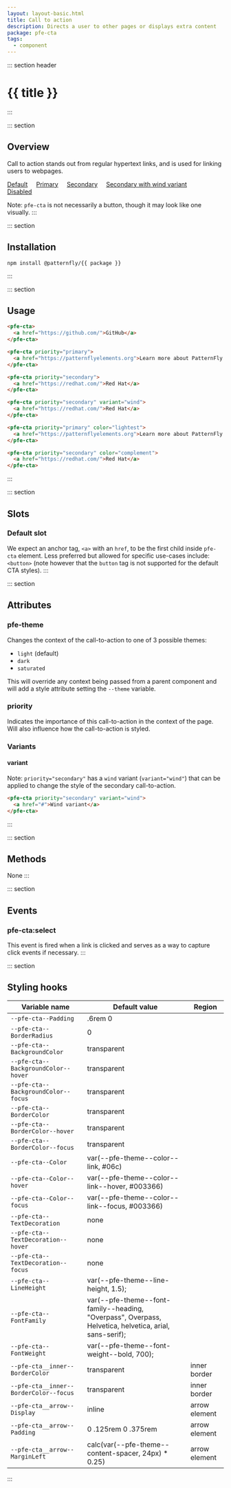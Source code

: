 ```yaml
---
layout: layout-basic.html
title: Call to action
description: Directs a user to other pages or displays extra content
package: pfe-cta
tags:
  - component
---
```

<script type="module" src="/elements/{{ package }}/dist/{{ package }}.min.js"></script>

<style>
  .cta-overview pfe-cta {
    margin-right: 16px;
    margin-bottom: 16px;
  }
</style>

::: section header
# {{ title }}
:::

::: section
## Overview

Call to action stands out from regular hypertext links, and is used for linking users to webpages. 

<div class="cta-overview">
  <pfe-cta>
    <a href="#">Default</a>
  </pfe-cta>
  <pfe-cta priority="primary">
    <a href="#">Primary</a>
  </pfe-cta>
  <pfe-cta priority="secondary">
    <a href="#">Secondary</a>
  </pfe-cta>
  <pfe-cta priority="secondary" variant="wind">
    <a href="#">Secondary with wind variant</a>
  </pfe-cta>
  <pfe-cta aria-disabled="true">
    <a href="#">Disabled</a>
  </pfe-cta>
</div>

Note: `pfe-cta` is not necessarily a button, though it may look like one visually.
:::

::: section
## Installation

```shell
npm install @patternfly/{{ package }}
```
:::

::: section
## Usage

```html
<pfe-cta>
  <a href="https://github.com/">GitHub</a>
</pfe-cta>

<pfe-cta priority="primary">
  <a href="https://patternflyelements.org">Learn more about PatternFly Elements</a>
</pfe-cta>

<pfe-cta priority="secondary">
  <a href="https://redhat.com/">Red Hat</a>
</pfe-cta>

<pfe-cta priority="secondary" variant="wind">
  <a href="https://redhat.com/">Red Hat</a>
</pfe-cta>

<pfe-cta priority="primary" color="lightest">
  <a href="https://patternflyelements.org">Learn more about PatternFly Elements</a>
</pfe-cta>

<pfe-cta priority="secondary" color="complement">
  <a href="https://redhat.com/">Red Hat</a>
</pfe-cta>
```
:::

::: section
## Slots

### Default slot
We expect an anchor tag, `<a>` with an `href`, to be the first child inside `pfe-cta` element. Less preferred but allowed for specific use-cases include: `<button>` (note however that the `button` tag is not supported for the default CTA styles).
:::

::: section
## Attributes

### pfe-theme
Changes the context of the call-to-action to one of 3 possible themes:

- `light` (default)
- `dark`
- `saturated`

This will override any context being passed from a parent component and will add a style attribute setting the `--theme` variable.

### priority
Indicates the importance of this call-to-action in the context of the page. Will also influence how the call-to-action is styled.

### Variants

#### variant
Note: `priority="secondary"` has a `wind` variant (`variant="wind"`) that can be applied to change the style of the secondary call-to-action.

```html
<pfe-cta priority="secondary" variant="wind">
  <a href="#">Wind variant</a>
</pfe-cta>
```
:::

::: section
## Methods
None
:::

::: section
## Events

### pfe-cta:select

This event is fired when a link is clicked and serves as a way to capture click events if necessary.
:::

::: section
## Styling hooks

| Variable name                          | Default value                                                                                          | Region        |
| -------------------------------------- | ------------------------------------------------------------------------------------------------------ | ------------- |
| `--pfe-cta--Padding`                   | .6rem 0                                                                                                |
| `--pfe-cta--BorderRadius`              | 0                                                                                                      |
| `--pfe-cta--BackgroundColor`           | transparent                                                                                            |
| `--pfe-cta--BackgroundColor--hover`    | transparent                                                                                            |
| `--pfe-cta--BackgroundColor--focus`    | transparent                                                                                            |
| `--pfe-cta--BorderColor`               | transparent                                                                                            |
| `--pfe-cta--BorderColor--hover`        | transparent                                                                                            |
| `--pfe-cta--BorderColor--focus`        | transparent                                                                                            |
| `--pfe-cta--Color`                     | var(--pfe-theme--color--link, #06c)                                                                    |
| `--pfe-cta--Color--hover`              | var(--pfe-theme--color--link--hover, #003366)                                                          |
| `--pfe-cta--Color--focus`              | var(--pfe-theme--color--link--focus, #003366)                                                          |
| `--pfe-cta--TextDecoration`            | none                                                                                                   |
| `--pfe-cta--TextDecoration--hover`     | none                                                                                                   |
| `--pfe-cta--TextDecoration--focus`     | none                                                                                                   |
| `--pfe-cta--LineHeight`                | var(--pfe-theme--line-height, 1.5);                                                                    |
| `--pfe-cta--FontFamily`                | var(--pfe-theme--font-family--heading, "Overpass", Overpass, Helvetica, helvetica, arial, sans-serif); |
| `--pfe-cta--FontWeight`                | var(--pfe-theme--font-weight--bold, 700);                                                              |
| `--pfe-cta__inner--BorderColor`        | transparent                                                                                            | inner border  |
| `--pfe-cta__inner--BorderColor--focus` | transparent                                                                                            | inner border  |
| `--pfe-cta__arrow--Display`            | inline                                                                                                 | arrow element |
| `--pfe-cta__arrow--Padding`            | 0 .125rem 0 .375rem                                                                                    | arrow element |
| `--pfe-cta__arrow--MarginLeft`         | calc(var(--pfe-theme--content-spacer, 24px) \* 0.25)                                                   | arrow element |


:::